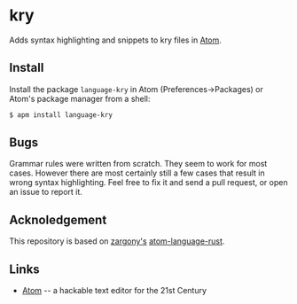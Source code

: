 # kry

Adds syntax highlighting and snippets to kry files in [Atom](http://atom.io/).

## Install

Install the package `language-kry` in Atom (Preferences->Packages) or Atom's package manager from a shell:

```bash
$ apm install language-kry
```

## Bugs

Grammar rules were written from scratch. They seem to work for most cases. However there are most certainly still a few cases that result in wrong syntax highlighting. Feel free to fix it and send a pull request, or open an issue to report it.

## Acknoledgement

This repository is based on [zargony's](https://github.com/zargony) [atom-language-rust](https://github.com/zargony/atom-language-rust).

## Links

* [Atom](http://atom.io/) -- a hackable text editor for the 21st Century
